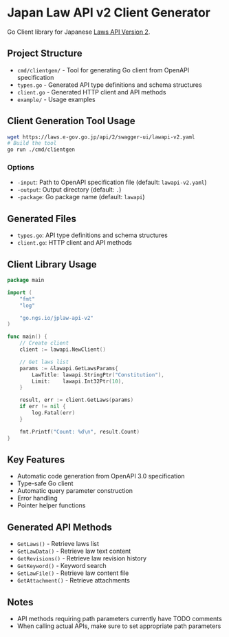 # Japan Law API v2 Client Generator

Go Client library for Japanese [Laws API Version 2].


## Project Structure

- `cmd/clientgen/` - Tool for generating Go client from OpenAPI specification
- `types.go` - Generated API type definitions and schema structures
- `client.go` - Generated HTTP client and API methods
- `example/` - Usage examples

## Client Generation Tool Usage

```bash
wget https://laws.e-gov.go.jp/api/2/swagger-ui/lawapi-v2.yaml
# Build the tool
go run ./cmd/clientgen
```

### Options

- `-input`: Path to OpenAPI specification file (default: `lawapi-v2.yaml`)
- `-output`: Output directory (default: `.`)
- `-package`: Go package name (default: `lawapi`)

## Generated Files

- `types.go`: API type definitions and schema structures
- `client.go`: HTTP client and API methods

## Client Library Usage

```go
package main

import (
    "fmt"
    "log"

    "go.ngs.io/jplaw-api-v2"
)

func main() {
    // Create client
    client := lawapi.NewClient()

    // Get laws list
    params := &lawapi.GetLawsParams{
        LawTitle: lawapi.StringPtr("Constitution"),
        Limit:    lawapi.Int32Ptr(10),
    }

    result, err := client.GetLaws(params)
    if err != nil {
        log.Fatal(err)
    }

    fmt.Printf("Count: %d\n", result.Count)
}
```

## Key Features

- Automatic code generation from OpenAPI 3.0 specification
- Type-safe Go client
- Automatic query parameter construction
- Error handling
- Pointer helper functions

## Generated API Methods

- `GetLaws()` - Retrieve laws list
- `GetLawData()` - Retrieve law text content
- `GetRevisions()` - Retrieve law revision history
- `GetKeyword()` - Keyword search
- `GetLawFile()` - Retrieve law content file
- `GetAttachment()` - Retrieve attachments

## Notes

- API methods requiring path parameters currently have TODO comments
- When calling actual APIs, make sure to set appropriate path parameters

[Laws API Version 2]: https://laws.e-gov.go.jp/api/2/swagger-ui#/

